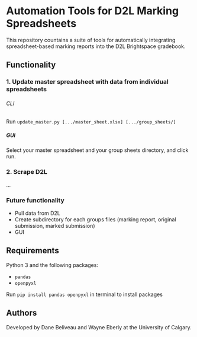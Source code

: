# Automation Tools for D2L Marking Spreadsheets

This repository countains a suite of tools for automatically integrating spreadsheet-based marking reports into the D2L Brightspace gradebook.

## Functionality

### 1. Update master spreadsheet with data from individual spreadsheets
###### CLI
Run `update_master.py [.../master_sheet.xlsx] [.../group_sheets/]`
##### GUI
Select your master spreadsheet and your group sheets directory, and click run.

### 2. Scrape D2L
...

### Future functionality

- Pull data from D2L
- Create subdirectory for each groups files (marking report, original submission, marked submission)
- GUI

## Requirements

Python 3 and the following packages:

- `pandas`
- `openpyxl`

Run `pip install pandas openpyxl` in terminal to install packages

## Authors
Developed by Dane Beliveau and Wayne Eberly at the University of Calgary.